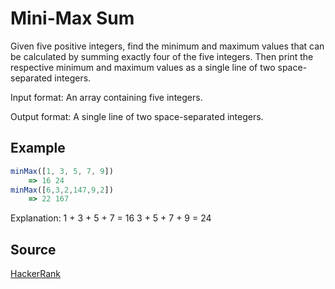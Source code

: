 # Mini-Max Sum
Given five positive integers, find the minimum and maximum values that can be
calculated by summing exactly four of the five integers. Then print the
respective minimum and maximum values as a single line of two space-separated
integers.

Input format: An array containing five integers.

Output format: A single line of two space-separated integers.

## Example

```javascript
minMax([1, 3, 5, 7, 9])
    => 16 24
minMax([6,3,2,147,9,2])
    => 22 167
```

Explanation: 
1 + 3 + 5 + 7 = 16
3 + 5 + 7 + 9 = 24

## Source
[HackerRank](https://www.hackerrank.com/challenges/mini-max-sum/problem)
